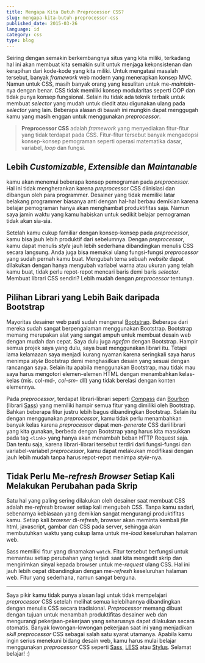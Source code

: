 ```yaml
---
title: Mengapa Kita Butuh Preprocessor CSS?
slug: mengapa-kita-butuh-preprocessor-css
published_date: 2015-03-26
language: id
category: css
type: blog
---
```


Seiring dengan semakin berkembangnya situs yang kita miliki, terkadang hal ini akan membuat kita semakin sulit untuk menjaga kekonsistenan dan kerapihan dari kode-kode yang kita miliki. Untuk mengatasi masalah tersebut, banyak *framework* web modern yang menerapkan konsep MVC. Namun untuk CSS, masih banyak orang yang kesulitan untuk me-*maintain*-nya dengan benar. CSS tidak memiliki konsep modularitas seperti OOP dan tidak punya konsep fungsional. Selain itu tidak ada teknik terbaik untuk membuat *selector* yang mudah untuk diedit atau digunakan ulang pada *selector* yang lain. Beberapa alasan di bawah ini mungkin dapat menggugah kamu yang masih enggan untuk menggunakan *preprocessor*.

> **Preprocessor CSS** adalah *framework* yang menyediakan fitur-fitur yang tidak terdapat pada CSS. Fitur-fitur tersebut banyak mengadopsi konsep-konsep pemograman seperti operasi matematika dasar, variabel, *loop* dan fungsi.

## Lebih *Customizable*, *Extensible* dan *Maintanable*

kamu akan menemui beberapa konsep pemograman pada *preprocessor*. Hal ini tidak mengherankan karena *preprocessor* CSS diinisiasi dan dibangun oleh para programmer. Desainer yang tidak memiliki latar belakang programmer biasanya anti dengan hal-hal berbau demikian karena belajar pemograman hanya akan menghambat produktifitas saja. Namun saya jamin waktu yang kamu habiskan untuk sedikit belajar pemograman tidak akan sia-sia.

Setelah kamu cukup familiar dengan konsep-konsep pada *preprocessor*, kamu bisa jauh lebih produktif dari sebelumnya. Dengan *preprocessor*, kamu dapat menulis *style* jauh lebih sederhana dibandingkan menulis CSS secara langsung. Anda juga bisa memakai ulang fungsi-fungsi *preprocessor* yang sudah pernah kamu buat. Mengubah tema sebuah *website* dapat dilakukan dengan hanya mengubah variabel warna atau ukuran yang telah kamu buat, tidak perlu repot-repot mencari baris demi baris *selector*. Membuat librari CSS sendiri? Lebih mudah dengan *preprocessor* tentunya.

## Pilihan Librari yang Lebih Baik daripada Bootstrap

Mayoritas desainer web pasti sudah mengenal [Bootstrap](http://getbootstrap.com). Beberapa dari mereka sudah sangat berpengalaman menggunakan Bootstrap. Bootstrap memang merupakan alat yang sangat ampuh untuk membuat desain web dengan mudah dan cepat. Saya dulu juga *ngefan* dengan Bootstrap. Hampir semua projek saya yang dulu, saya buat menggunakan librari itu. Tetapi lama kelamaaan saya menjadi kurang nyaman karena seringkali saya harus menimpa *style* Bootstrap demi menghasilkan desain yang sesuai dengan rancangan saya. Selain itu apabila menggunakan Bootstrap, mau tidak mau saya harus mengotori elemen-elemen HTML dengan menambahkan kelas-kelas (mis. col-md-*, col-sm-* dll) yang tidak berelasi dengan konten elemennya.

Pada *preprocessor*, terdapat librari-librari seperti [Compass](http://compass-style.org) dan [Bourbon](http://bourbon.io) (librari [Sass](http://sass-lang.com)) yang memiliki hampir semua fitur yang dimiliki oleh Bootstrap. Bahkan beberapa fitur justru lebih bagus dibandingkan Bootstrap. Selain itu dengan menggunakan *preprocessor*, kamu tidak perlu menambahkan banyak kelas karena *preprocessor* dapat men-*generate* CSS dari librari yang kita gunakan, berbeda dengan Bootstrap yang harus kita masukkan pada tag `<link>` yang hanya akan menambah beban HTTP Request saja. Dan tentu saja, karena librari-librari tersebut terdiri dari fungsi-fungsi dan variabel-variabel *preprocessor*, kamu dapat melakukan modifikasi dengan jauh lebih mudah tanpa harus repot-repot menimpa *style*-nya.

## Tidak Perlu Me-*refresh* *Browser* Setiap Kali Melakukan Perubahan pada Skrip

Satu hal yang paling sering dilakukan oleh desainer saat membuat CSS adalah me-*refresh* browser setiap kali mengubah CSS. Tanpa kamu sadari, sebenarnya kebiasaan yang demikian sangat mengurangi produktifitas kamu. Setiap kali *browser* di-*refresh*, browser akan meminta kembali *file* html, javascript, gambar dan CSS pada server, sehingga akan membutuhkan waktu yang cukup lama untuk me-*load* keseluruhan halaman web.

Sass memiliki fitur yang dinamakan `watch`. Fitur tersebut berfungsi untuk memantau setiap perubahan yang terjadi saat kita mengedit skrip dan mengirimkan sinyal kepada browser untuk me-*request* ulang CSS. Hal ini jauh lebih cepat dibandingkan dengan me-*refresh* keseluruhan halaman web. Fitur yang sederhana, namun sangat berguna.

---

Saya pikir kamu tidak punya alasan lagi untuk tidak mempelajari *preprocessor* CSS setelah melihat semua kelebihannya dibandingkan dengan menulis CSS secara tradisional. *Preprocessor* memang dibuat dengan tujuan untuk menambah produktifitas desainer web dan mengurangi pekerjaan-pekerjaan yang seharusnya dapat dilakukan secara otomatis. Banyak lowongan-lowongan pekerjaan saat ini yang menjadikan *skill* *preprocessor* CSS sebagai salah satu syarat utamanya. Apabila kamu ingin serius menekuni bidang desain web, kamu harus mulai belajar menggunakan *preprocessor* CSS seperti [Sass](http://sass-lang.com), [LESS](http://lesscss.org) atau [Stylus](http://learnboost.github.io/stylus). Selamat belajar! :)


